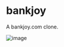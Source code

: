# bankjoy

A bankjoy.com clone.

![image](https://cloud.githubusercontent.com/assets/21374165/20981412/7de81c2e-bc69-11e6-8afd-bf26ba41f54a.png)
